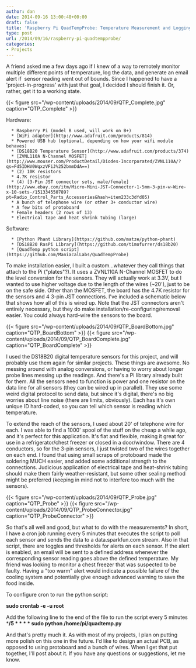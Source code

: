 ```yaml
---
author: dan
date: 2014-09-16 13:00:48+00:00
draft: false
title: 'Raspberry Pi QuadTempProbe: Temperature Measurement and Logging'
type: post
url: /2014/09/16/raspberry-pi-quadtempprobe/
categories:
- Projects
---
```


A friend asked me a few days ago if I knew of a way to remotely monitor multiple different points of temperature, log the data, and generate an email alert if  sensor reading went out of bounds. Since I happened to have a 'project-in-progress' with just that goal, I decided I should finish it. Or, rather, get it to a working state.

{{< figure src="/wp-content/uploads/2014/09/QTP_Complete.jpg" caption="QTP_Complete" >}}

<!-- more -->



Hardware:






      * Raspberry Pi (model B used, will work on B+)
      * [WiFi adapter](http://www.adafruit.com/products/814)
      * Powered USB hub (optional, depending on how your wifi module behaves)
      * [DS18B20 Temperature Sensor](http://www.adafruit.com/products/374)
      * [ZVNL110A N-Channel MOSFET](http://www.mouser.com/ProductDetail/Diodes-Incorporated/ZVNL110A/?qs=Fd5IDHV0WqxzVFiJ%252bmmDdA==)
      * (2) 10K resistors
      * 4.7K resistor
      * (4) [3-Pin JST connector sets, male/female](http://www.ebay.com/itm/Micro-Mini-JST-Connector-1-5mm-3-pin-w-Wire-x-10-sets-/151334550789?pt=Radio_Control_Parts_Accessories&hash=item233c3dfd05)
      * A bunch of telephone wire (or other 3+ conductor wire)
      * A few bits of protoboard
      * Female headers (2 rows of 13)
      * Electrical tape and heat shrink tubing (large)




Software:






      * [Python Phant Library](https://github.com/matze/python-phant)
      * [DS18B20 RasPi Library](https://github.com/timofurrer/ds18b20)
      * [QuadTemp python script](https://github.com/ManiacalLabs/QuadTempProbe)






To make installation easier, I built a custom...whatever they call things that attach to the Pi ("plates"?). It uses a ZVNL110A N-Channel MOSFET to do the level conversion for the sensors. They will actually work at 3.3V, but I wanted to use higher voltage due to the length of the wires (~20'), just to be on the safe side. Other than the MOSFET, the board has the 4.7K resistor for the sensors and 4 3-pin JST connections. I've included a schematic below that shows how all of this is wired up. Note that the JST connectors aren't entirely necessary, but they do make installation/re-configuring/removal easier. You could always hard-wire the sensors to the board.

{{< figure src="/wp-content/uploads/2014/09/QTP_BoardBottom.jpg" caption="QTP_BoardBottom" >}}
{{< figure src="/wp-content/uploads/2014/09/QTP_BoardComplete.jpg" caption="QTP_BoardComplete" >}}









I used the DS18B20 digital temperature sensors for this project, and will probably use them again for similar projects. These things are awesome. No messing around with analog conversions, or having to worry about longer probe lines messing up the readings. And there's a Pi library already built for them. All the sensors need to function is power and one resistor on the data line for all sensors (they can be wired up in parallel). They use some weird digital protocol to send data, but since it's digital, there's no big worries about line noise (there are limits, obviously). Each has it's own unique ID hard-coded, so you can tell which sensor is reading which temperature.







To extend the reach of the sensors, I used about 20' of telephone wire for each. I was able to find a 1000' spool of the stuff on the cheap a while ago, and it's perfect for this application. It's flat and flexible, making it great for use in a refrigerator/chest freezer or closed in a door/window. There are 4 conductors, so for the 3-pin sensors, I just twisted two of the wires together on each end. I found that using small scraps of protoboard made the soldering MUCH easier, and added some additional strength to the connections. Judicious application of electrical tape and heat-shrink tubing should make them fairly weather-resistant, but some other sealing method might be preferred (keeping in mind not to interfere too much with the sensors).







{{< figure src="/wp-content/uploads/2014/09/QTP_Probe.jpg" caption="QTP_Probe" >}}
{{< figure src="/wp-content/uploads/2014/09/QTP_ProbeConnector.jpg" caption="QTP_ProbeConnector" >}}









So that's all well and good, but what to do with the measurements? In short, I have a cron job running every 5 minutes that executes the script to poll each sensor and sends the data to a data.sparkfun.com stream. Also in that script, there are toggles and thresholds for alerts on each sensor. If the alert is enabled, an email will be sent to a defined address whenever the corresponding sensor reading goes above the defined temperature. My friend was looking to monitor a chest freezer that was suspected to be faulty. Having a "too warm" alert would indicate a possible failure of the cooling system and potentially give enough advanced warning to save the food inside.







To configure cron to run the python script:





**sudo crontab -e -u root**







Add the following line to the end of the file to run the script every 5 minutes
***/5 * * * * sudo python /home/pi/quadtemp.py**







And that's pretty much it. As with most of my projects, I plan on putting more polish on this one in the future. I'd like to design an actual PCB, as opposed to using protoboard and a bunch of wires. When I get that put together, I'll post about it. If you have any questions or suggestions, let me know.
